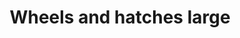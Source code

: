 ---
layout: product
title: "Wheels and hatches large"
price: "2100" 
desc: "Šabloni za točkove I poklopce"
img_path: "/assets/img/UV2015.webp"
brand: "Uschi"
available: false
special_offer: false
new: false
soon: false
cat: "070000"
subcat: "070400"
subsubcat: "0N/A"
sifra: "UV2015"
popular: false
spec: false
---
